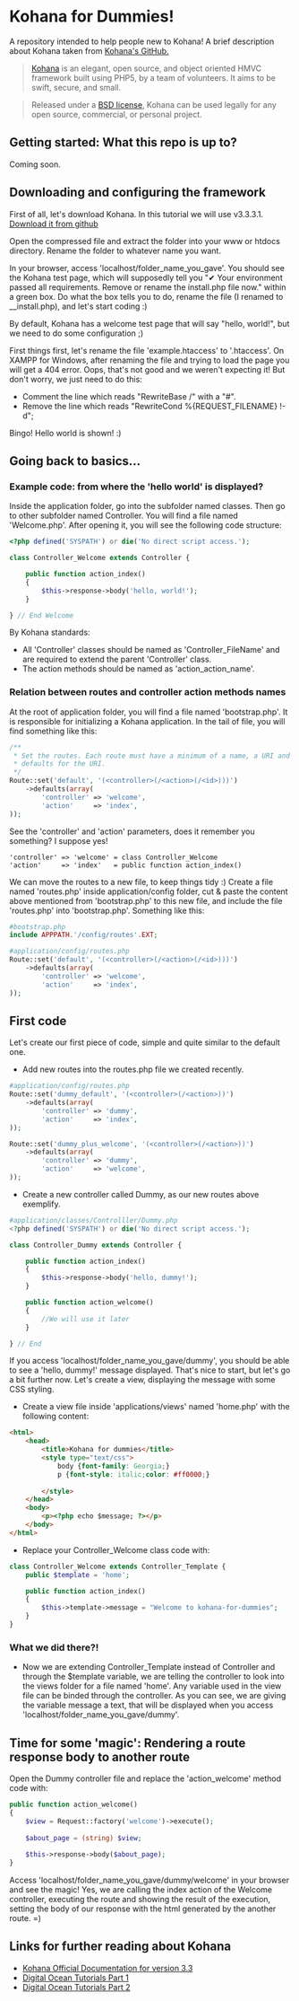 # Kohana for Dummies!
A repository intended to help people new to Kohana! A brief description about Kohana taken from [Kohana's GitHub.](https://github.com/kohana/)

>[Kohana](http://kohanaframework.org/) is an elegant, open source, and object oriented HMVC framework built using PHP5, by a team of volunteers. It aims to be swift, secure, and small.

>Released under a [BSD license](http://kohanaframework.org/license), Kohana can be used legally for any open source, commercial, or personal project.

## Getting started: What this repo is up to?
Coming soon.

## Downloading and configuring the framework

First of all, let's download Kohana. In this tutorial we will use v3.3.3.1. [Download it from github](https://github.com/kohana/kohana/releases/download/v3.3.3.1/kohana-3.3.3.1.zip)

Open the compressed file and extract the folder into your www or htdocs directory. Rename the folder to whatever name you want.

In your browser, access 'localhost/folder_name_you_gave'. You should see the Kohana test page, which will supposedly tell you "✔ Your environment passed all requirements. Remove or rename the install.php file now." within a green box. Do what the box tells you to do, rename the file (I renamed to __install.php), and let's start coding :)

By default, Kohana has a welcome test page that will say "hello, world!", but we need to do some configuration ;)

First things first, let's rename the file 'example.htaccess' to '.htaccess'. On XAMPP for Windows, after renaming the file and trying to load the page you will get a 404 error. Oops, that's not good and we weren't expecting it! But don't worry, we just need to do this:

+ Comment the line which reads "RewriteBase /" with a "#".
+ Remove the line which reads "RewriteCond %{REQUEST_FILENAME} !-d";

Bingo! Hello world is shown! :)

## Going back to basics...

### Example code: from where the 'hello world' is displayed?

Inside the application folder, go into the subfolder named classes. Then go to other subfolder named Controller. You will find a file named 'Welcome.php'. After opening it, you will see the following code structure:

```php
<?php defined('SYSPATH') or die('No direct script access.');

class Controller_Welcome extends Controller {

	public function action_index()
	{
		$this->response->body('hello, world!');
	}

} // End Welcome
```

By Kohana standards:
+ All 'Controller' classes should be named as 'Controller_FileName' and are required to extend the parent 'Controller' class.
+ The action methods should be named as 'action_action_name'. 

### Relation between routes and controller action methods names

At the root of application folder, you will find a file named 'bootstrap.php'. It is responsible for initializing a Kohana application. In the tail of file, you will find something like this:

```php
/**
 * Set the routes. Each route must have a minimum of a name, a URI and a set of
 * defaults for the URI.
 */
Route::set('default', '(<controller>(/<action>(/<id>)))')
	->defaults(array(
		'controller' => 'welcome',
		'action'     => 'index',
));
```

See the 'controller' and 'action' parameters, does it remember you something? I suppose yes! 

```
'controller' => 'welcome' = class Controller_Welcome
'action'     => 'index'   = public function action_index()
```

We can move the routes to a new file, to keep things tidy :) Create a file named 'routes.php' inside application/config folder, cut & paste the content above mentioned from 'bootstrap.php' to this new file, and include the file 'routes.php' into 'bootstrap.php'. Something like this:

```php
#bootstrap.php
include APPPATH.'/config/routes'.EXT;

#application/config/routes.php
Route::set('default', '(<controller>(/<action>(/<id>)))')
	->defaults(array(
		'controller' => 'welcome',
		'action'     => 'index',
));
```

## First code
Let's create our first piece of code, simple and quite similar to the default one.

+ Add new routes into the routes.php file we created recently.
```php
#application/config/routes.php
Route::set('dummy_default', '(<controller>(/<action>))')
	->defaults(array(
		'controller' => 'dummy',
		'action'     => 'index',
));

Route::set('dummy_plus_welcome', '(<controller>(/<action>))')
	->defaults(array(
		'controller' => 'dummy',
		'action'     => 'welcome',
));
```

+ Create a new controller called Dummy, as our new routes above exemplify.
```php
#application/classes/Controlller/Dummy.php
<?php defined('SYSPATH') or die('No direct script access.');

class Controller_Dummy extends Controller {

	public function action_index()
	{
		$this->response->body('hello, dummy!');
	}

	public function action_welcome()
	{
		//We will use it later
	}

} // End
```
If you access 'localhost/folder_name_you_gave/dummy', you should be able to see a 'hello, dummy!' message displayed. That's nice to start, but let's go a bit further now. Let's create a view, displaying the message with some CSS styling.

+ Create a view file inside 'applications/views' named 'home.php' with the following content:
```html
<html>
    <head>
        <title>Kohana for dummies</title>
        <style type="text/css">
            body {font-family: Georgia;}
            p {font-style: italic;color: #ff0000;}
 
        </style>
    </head>
    <body>
        <p><?php echo $message; ?></p>
    </body>
</html>
```

+ Replace your Controller_Welcome class code with:
```php
class Controller_Welcome extends Controller_Template {
	public $template = 'home';

	public function action_index()
	{
		$this->template->message = "Welcome to kohana-for-dummies";
	}
}
```

### What we did there?!

+ Now we are extending Controller_Template instead of Controller and through the $template variable, we are telling the controller to look into the views folder for a file named 'home'. Any variable used in the view file can be binded through the controller. As you can see, we are giving the variable message a text, that will be displayed when you access 'localhost/folder_name_you_gave/dummy'.

## Time for some 'magic': Rendering a route response body to another route

Open the Dummy controller file and replace the 'action_welcome' method code with:
```php
public function action_welcome()
{
	$view = Request::factory('welcome')->execute();
 
    $about_page = (string) $view;
 
    $this->response->body($about_page);
}
```

Access 'localhost/folder_name_you_gave/dummy/welcome' in your browser and see the magic! Yes, we are calling the index action of the Welcome controller, executing the route and showing the result of the execution, setting the body of our response with the html generated by the another route. =)

## Links for further reading about Kohana
+ [Kohana Official Documentation for version 3.3](https://kohanaframework.org/3.3/guide/)
+ [Digital Ocean Tutorials Part 1](https://www.digitalocean.com/community/tutorials/how-to-install-and-setup-kohana-a-php-web-application-development-framework#kohana-framework)
+ [Digital Ocean Tutorials Part 2](https://www.digitalocean.com/community/tutorials/how-to-build-web-applications-with-hmvc-php5-framework-kohana#controller-c-of-the-mvc-pattern)

